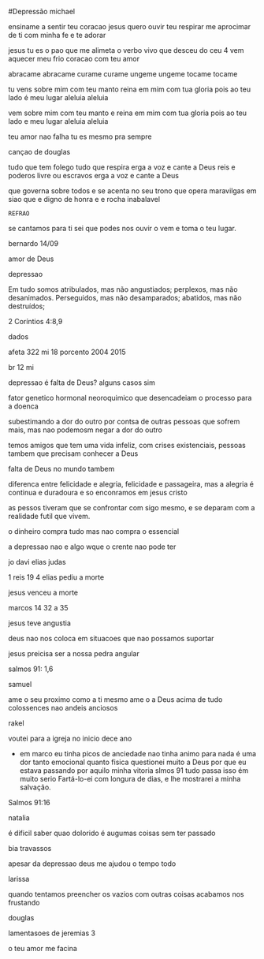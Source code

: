 #Depressão
michael

ensiname a sentir teu coracao 
jesus quero ouvir teu respirar
me aprocimar de ti com minha fe
e te adorar

jesus tu es o pao que me alimeta
o verbo vivo que desceu do ceu 4
vem aquecer meu frio coracao com teu amor


abracame abracame curame curame
ungeme ungeme tocame tocame

tu vens sobre mim com teu manto
reina em mim com tua gloria
pois ao teu lado é meu lugar 
aleluia aleluia

vem sobre mim com teu manto
e reina em mim com tua gloria
pois ao teu lado e meu lugar
aleluia aleluia


teu amor nao falha
tu es mesmo pra sempre

cançao de douglas

tudo que tem folego
tudo que respira
erga a voz e cante a Deus
reis e poderos
livre ou escravos
erga a voz e cante a Deus

que governa sobre todos
e se acenta no seu trono
que opera maravilgas em siao
que e digno de honra 
e e rocha inabalavel

	REFRAO

se cantamos para ti
sei que podes nos ouvir
o vem e toma o teu lugar.

bernardo  14/09

amor de Deus

depressao

Em tudo somos atribulados, mas não angustiados; perplexos, mas não desanimados.
Perseguidos, mas não desamparados; abatidos, mas não destruídos;

2 Coríntios 4:8,9

dados

afeta 322 mi 18 porcento 2004 2015

br 12 mi 

depressao é falta de Deus?
alguns casos sim

fator genetico hormonal neoroquimico que desencadeiam o processo para a doenca

subestimando a dor do outro por contsa de outras pessoas que sofrem mais, mas nao podemosm negar a dor do outro

temos amigos que tem uma vida infeliz, com crises existenciais, pessoas tambem que precisam conhecer a Deus

falta de Deus no mundo tambem 

diferenca entre felicidade e alegria, felicidade e passageira, mas a alegria é continua e duradoura e so enconramos em jesus cristo

as pessos tiveram que se confrontar com sigo mesmo, e se deparam com a realidade futil que vivem.

o dinheiro compra tudo mas nao compra o essencial

a depressao nao e algo wque o crente nao pode ter

jo davi elias judas

1 reis 19 4
elias pediu a morte

jesus venceu a morte

marcos 14 32 a 35

jesus teve angustia

deus nao nos coloca em situacoes que nao possamos suportar

jesus preicisa ser a nossa pedra angular

salmos 91: 1,6

samuel

ame o seu proximo como a ti mesmo
ame o a Deus acima de tudo
colossences nao andeis anciosos

rakel

voutei para a igreja no inicio dece ano
- em marco eu tinha picos de anciedade
nao tinha animo para nada
é uma dor tanto emocional quanto fisica
questionei muito a Deus por que eu estava passando por aquilo
minha vitoria slmos 91
tudo passa
isso ém muito serio
Fartá-lo-ei com longura de dias, e lhe mostrarei a minha salvação.

Salmos 91:16

natalia

é dificil saber quao dolorido é augumas coisas sem ter passado

bia travassos

apesar da depressao deus me ajudou o tempo todo

larissa

quando tentamos preencher os vazios com outras coisas acabamos nos frustando


douglas

lamentasoes de jeremias 3

o teu amor me facina









